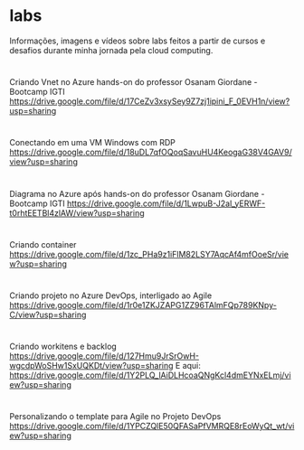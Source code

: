 # labs
Informações, imagens e vídeos sobre labs feitos a partir de cursos e desafios durante minha jornada pela cloud computing.
#
Criando Vnet no Azure hands-on do professor Osanam Giordane - Bootcamp IGTI https://drive.google.com/file/d/17CeZv3xsySey9Z7zj1ipini_F_0EVH1n/view?usp=sharing
#
Conectando em uma VM Windows com RDP https://drive.google.com/file/d/18uDL7qfOQoqSavuHU4KeogaG38V4GAV9/view?usp=sharing
#
Diagrama no Azure após hands-on do professor Osanam Giordane - Bootcamp IGTI https://drive.google.com/file/d/1LwpuB-J2al_yERWF-t0rhtEETBl4zlAW/view?usp=sharing
#
Criando container https://drive.google.com/file/d/1zc_PHa9z1iFlM82LSY7AqcAf4mfOoeSr/view?usp=sharing
#
Criando projeto no Azure DevOps, interligado ao Agile https://drive.google.com/file/d/1r0e1ZKJZAPG1ZZ96TAlmFQp789KNpy-C/view?usp=sharing
#
Criando workitens e backlog https://drive.google.com/file/d/127Hmu9JrSrOwH-wgcdpWoSHw1SxUQKDt/view?usp=sharing 
E aqui: https://drive.google.com/file/d/1Y2PLQ_lAiDLHcoaQNgKcl4dmEYNxELmj/view?usp=sharing
#
Personalizando o template para Agile no Projeto DevOps https://drive.google.com/file/d/1YPCZQlE50QFASaPfVMRQE8rEoWyQt_wt/view?usp=sharing




